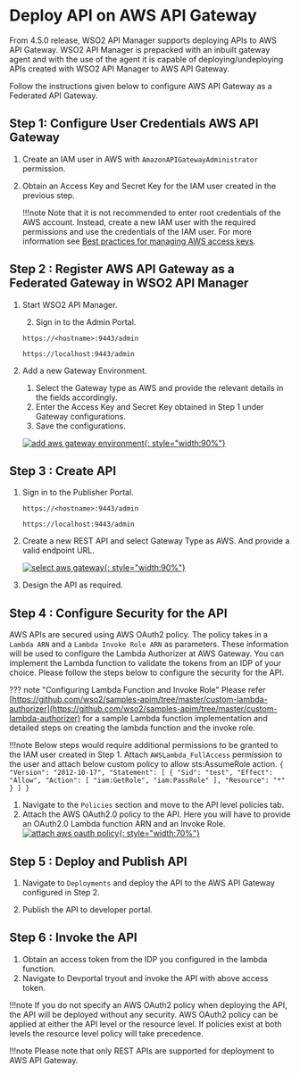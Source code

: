 
# Deploy API on AWS API Gateway

From 4.5.0 release, WSO2 API Manager supports deploying APIs to AWS API Gateway. WSO2 API Manager is prepacked with an inbuilt gateway agent and with the use of the agent it is capable of deploying/undeploying APIs created with WSO2 API Manager to AWS API Gateway.

Follow the instructions given below to configure AWS API Gateway as a Federated API Gateway.

## Step 1: Configure User Credentials AWS API Gateway

1. Create an IAM user in AWS with `AmazonAPIGatewayAdministrator` permission.
2. Obtain an Access Key and Secret Key for the IAM user created in the previous step. 

    !!!note
        Note that it is not recommended to enter root credentials of the AWS account. Instead, create a new IAM user with the required permissions and use the credentials of the IAM user. For more information see [Best practices for managing AWS access keys](https://docs.aws.amazon.com/general/latest/gr/aws-access-keys-best-practices.html).

## Step 2 : Register AWS API Gateway as a Federated Gateway in WSO2 API Manager

1. Start WSO2 API Manager.

   2. Sign in to the Admin Portal.

    `https://<hostname>:9443/admin`
   
    `https://localhost:9443/admin`

3. Add a new Gateway Environment.
    1. Select the Gateway type as AWS and provide the relevant details in the fields accordingly.
    2. Enter the Access Key and Secret Key obtained in Step 1 under Gateway configurations.
    3. Save the configurations.

    [![add aws gateway environment]({{base_path}}/assets/img/deploy/add-aws-gw-environment.png){: style="width:90%"}]({{base_path}}/assets/img/deploy/add-aws-gw-environment.png)

## Step 3 : Create API

1. Sign in to the Publisher Portal.

    `https://<hostname>:9443/admin`

    `https://localhost:9443/admin`

2. Create a new REST API and select Gateway Type as AWS. And provide a valid endpoint URL.

    [![select aws gateway]({{base_path}}/assets/img/deploy/select-aws-gateway.png){: style="width:90%"}]({{base_path}}/assets/img/deploy/select-aws-gateway.png)

3. Design the API as required.

## Step 4 : Configure Security for the API

AWS APIs are secured using AWS OAuth2 policy. The policy takes in a `Lambda ARN` and a `Lambda Invoke Role ARN` as parameters. These information will be used to configure the Lambda Authorizer at AWS Gateway. You can implement the Lambda function to validate the tokens from an IDP of your choice. Please follow the steps below to configure the security for the API.

??? note "Configuring Lambda Function and Invoke Role"
    Please refer [https://github.com/wso2/samples-apim/tree/master/custom-lambda-authorizer](https://github.com/wso2/samples-apim/tree/master/custom-lambda-authorizer) for a sample Lambda function implementation and detailed steps on creating the lambda function and the invoke role.

!!!note
    Below steps would require additional permissions to be granted to the IAM user created in Step 1. Attach `AWSLambda_FullAccess` permission to the user and attach below custom policy to allow sts:AssumeRole action.
    ```
    {
        "Version": "2012-10-17",
        "Statement": [
            {
            "Sid": "test",
            "Effect": "Allow",
            "Action": [
               "iam:GetRole",
               "iam:PassRole"
            ],
            "Resource": "*"
            }
        ]
    }
    ```

1. Navigate to the `Policies` section and move to the API level policies tab.
2. Attach the AWS OAuth2.0 policy to the API. Here you will have to provide an OAuth2.0 Lambda function ARN and an Invoke Role.
    [![attach aws oauth policy]({{base_path}}/assets/img/deploy/attach-aws-oauth-policy.png){: style="width:70%"}]({{base_path}}/assets/img/deploy/attach-aws-oauth-policy.png)

## Step 5 : Deploy and Publish API

1. Navigate to `Deployments` and deploy the API to the AWS API Gateway configured in Step 2.

2. Publish the API to developer portal. 

## Step 6 : Invoke the API

1. Obtain an access token from the IDP you configured in the lambda function.
2. Navigate to Devportal tryout and invoke the API with above access token.

!!!note
    If you do not specify an AWS OAuth2 policy when deploying the API, the API will be deployed without any security. AWS OAuth2 policy can be applied at either the API level or the resource level. If policies exist at both levels the resource level policy will take precedence.

!!!note
    Please note that only REST APIs are supported for deployment to AWS API Gateway.